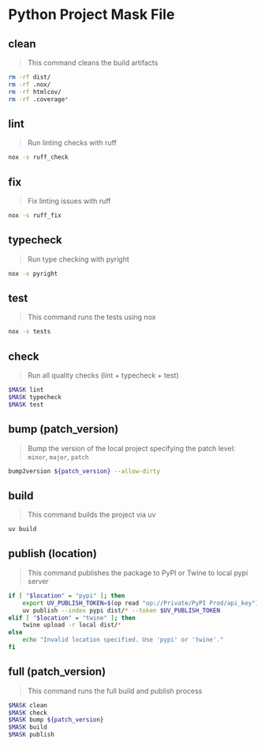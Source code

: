 # Python Project Mask File

## clean

> This command cleans the build artifacts

```bash
rm -rf dist/
rm -rf .nox/
rm -rf htmlcov/
rm -rf .coverage*
```

## lint

> Run linting checks with ruff

```bash
nox -s ruff_check
```

## fix

> Fix linting issues with ruff

```bash
nox -s ruff_fix
```

## typecheck

> Run type checking with pyright

```bash
nox -s pyright
```

## test

> This command runs the tests using nox

```bash
nox -s tests
```

## check

> Run all quality checks (lint + typecheck + test)

```bash
$MASK lint
$MASK typecheck
$MASK test
```

## bump (patch_version)

> Bump the version of the local project specifying the patch level: `minor`, `major`, `patch`

```bash
bump2version ${patch_version} --allow-dirty
```

## build

> This command builds the project via uv

```bash
uv build
```

## publish (location)

> This command publishes the package to PyPI or Twine to local pypi server

```bash
if [ "$location" = "pypi" ]; then
    export UV_PUBLISH_TOKEN=$(op read "op://Private/PyPI Prod/api_key")
    uv publish --index pypi dist/* --token $UV_PUBLISH_TOKEN
elif [ "$location" = "twine" ]; then
    twine upload -r local dist/*
else
    echo "Invalid location specified. Use 'pypi' or 'twine'."
fi
```

## full (patch_version)

> This command runs the full build and publish process

```bash
$MASK clean
$MASK check
$MASK bump ${patch_version}
$MASK build
$MASK publish
```
